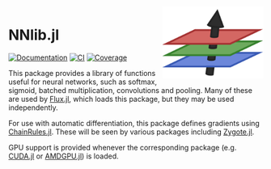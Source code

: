 <img align="right" width="200px" src="https://github.com/FluxML/NNlib.jl/raw/master/docs/src/assets/logo.png">

# NNlib.jl

[![Documentation][docs-dev-img]][docs-dev-url]
[![CI](https://github.com/FluxML/NNlib.jl/actions/workflows/ci.yml/badge.svg)](https://github.com/FluxML/NNlib.jl/actions/workflows/ci.yml)
[![Coverage](https://codecov.io/gh/FluxML/NNlib.jl/branch/master/graph/badge.svg)](https://codecov.io/gh/FluxML/NNlib.jl) 

[docs-stable-img]: https://img.shields.io/badge/docs-stable-blue.svg
[docs-stable-url]: https://fluxml.ai/NNlib.jl/stable/

[docs-dev-img]: https://img.shields.io/badge/docs-latest-blue.svg
[docs-dev-url]: https://fluxml.ai/NNlib.jl/dev/

This package provides a library of functions useful for neural networks, such as softmax, sigmoid, batched multiplication, convolutions and pooling. Many of these are used by [Flux.jl](https://github.com/FluxML/Flux.jl), which loads this package, but they may be used independently.

For use with automatic differentiation, this package defines gradients using [ChainRules.jl](https://github.com/JuliaDiff/ChainRules.jl). These will be seen by various packages including [Zygote.jl](https://github.com/FluxML/Zygote.jl).

GPU support is provided whenever the corresponding package (e.g. [CUDA.jl](https://github.com/JuliaGPU/CUDA.jl) or [AMDGPU.jl](https://github.com/JuliaGPU/AMDGPU.jl)) is loaded.
